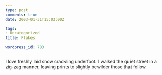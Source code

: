 ```yaml
---
type: post
comments: true
date: 2003-01-31T15:03:00Z

tags:
- Uncategorized
title: Flakes

wordpress_id: 783
---
```


I love freshly laid snow crackling underfoot. I walked the quiet street in a zig-zag manner, leaving prints to slightly bewilder those that follow.
